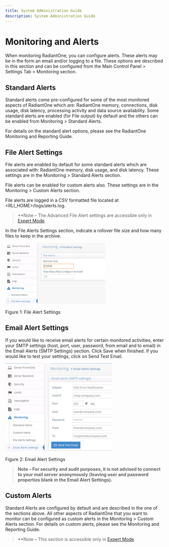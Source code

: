 ```yaml
---
title: System Administration Guide
description: System Administration Guide
---
```


# Monitoring and Alerts

When monitoring RadiantOne, you can configure alerts. These alerts may be in the form an email and/or logging to a file. These options are described in this section and can be configured from the Main Control Panel > Settings Tab > Monitoring section.

## Standard Alerts

Standard alerts come pre-configured for some of the most monitored aspects of RadiantOne which are: RadiantOne memory, connections, disk usage, disk latency, processing activity and data source availability. Some standard alerts are enabled (for File output) by default and the others can be enabled from Monitoring > Standard Alerts. 

For details on the standard alert options, please see the RadiantOne Monitoring and Reporting Guide.

## File Alert Settings

File alerts are enabled by default for some standard alerts which are associated with: RadiantOne memory, disk usage, and disk latency. These settings are in the Monitoring > Standard Alerts section.

File alerts can be enabled for custom alerts also. These settings are in the Monitoring > Custom Alerts section.

File alerts are logged in a CSV formatted file located at <RLI_HOME>/logs/alerts.log.

>**Note – The Advanced File Alert settings are accessible only in [Expert Mode](introduction#expert-mode). 

In the File Alerts Settings section, indicate a rollover file size and how many files to keep in the archive.

![An image showing ](Media/Image3.145.jpg)

Figure 1: File Alert Settings

## Email Alert Settings

If you would like to receive email alerts for certain monitored activities, enter your SMTP settings (host, port, user, password, from email and to email) in the Email Alerts (SMTP Settings) section. Click Save when finished. If you would like to test your settings, click on Send Test Email. 

![An image showing ](Media/Image3.146.jpg)

Figure 2: Email Alert Settings

>**Note – For security and audit purposes, it is not advised to connect to your mail server anonymously (leaving user and password properties blank in the Email Alert Settings).**

## Custom Alerts

Standard Alerts are configured by default and are described in the one of the sections above. All other aspects of RadiantOne that you want to monitor can be configured as custom alerts in the Monitoring > Custom Alerts section. For details on custom alerts, please see the Monitoring and Reporting Guide.

>**Note – This section is accessible only in [Expert Mode](introduction#expert-mode). 

